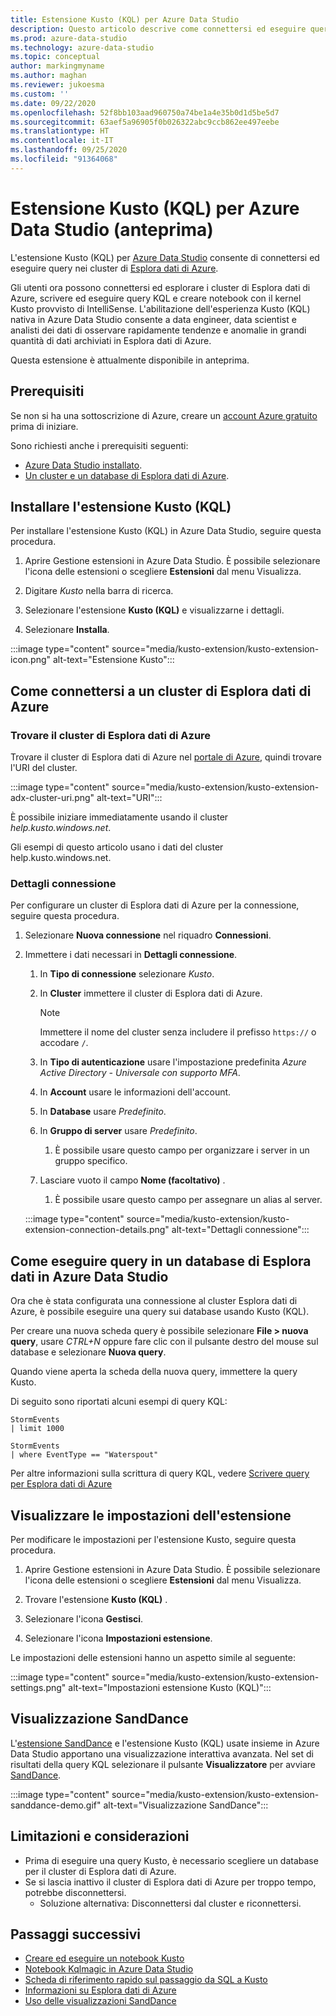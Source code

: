 ```yaml
---
title: Estensione Kusto (KQL) per Azure Data Studio
description: Questo articolo descrive come connettersi ed eseguire query sui cluster di Esplora dati di Azure con Azure Data Studio.
ms.prod: azure-data-studio
ms.technology: azure-data-studio
ms.topic: conceptual
author: markingmyname
ms.author: maghan
ms.reviewer: jukoesma
ms.custom: ''
ms.date: 09/22/2020
ms.openlocfilehash: 52f8bb103aad960750a74be1a4e35b0d1d5be5d7
ms.sourcegitcommit: 63aef5a96905f0b026322abc9ccb862ee497eebe
ms.translationtype: HT
ms.contentlocale: it-IT
ms.lasthandoff: 09/25/2020
ms.locfileid: "91364068"
---
```

# <a name="kusto-kql-extension-for-azure-data-studio-preview"></a>Estensione Kusto (KQL) per Azure Data Studio (anteprima)

L'estensione Kusto (KQL) per [Azure Data Studio](../what-is.md) consente di connettersi ed eseguire query nei cluster di [Esplora dati di Azure](https://docs.microsoft.com/azure/data-explorer/data-explorer-overview).

Gli utenti ora possono connettersi ed esplorare i cluster di Esplora dati di Azure, scrivere ed eseguire query KQL e creare notebook con il kernel Kusto provvisto di IntelliSense. L'abilitazione dell'esperienza Kusto (KQL) nativa in Azure Data Studio consente a data engineer, data scientist e analisti dei dati di osservare rapidamente tendenze e anomalie in grandi quantità di dati archiviati in Esplora dati di Azure.

Questa estensione è attualmente disponibile in anteprima.

## <a name="prerequisites"></a>Prerequisiti

Se non si ha una sottoscrizione di Azure, creare un [account Azure gratuito](https://azure.microsoft.com/free/) prima di iniziare.

Sono richiesti anche i prerequisiti seguenti:

- [Azure Data Studio installato](../download-azure-data-studio.md).
- [Un cluster e un database di Esplora dati di Azure](https://docs.microsoft.com/azure/data-explorer/create-cluster-database-portal).

## <a name="install-the-kusto-kql-extension"></a>Installare l'estensione Kusto (KQL)

Per installare l'estensione Kusto (KQL) in Azure Data Studio, seguire questa procedura.

1. Aprire Gestione estensioni in Azure Data Studio. È possibile selezionare l'icona delle estensioni o scegliere **Estensioni** dal menu Visualizza.

2. Digitare *Kusto* nella barra di ricerca.

3. Selezionare l'estensione **Kusto (KQL)** e visualizzarne i dettagli.

4. Selezionare **Installa**.

:::image type="content" source="media/kusto-extension/kusto-extension-icon.png" alt-text="Estensione Kusto":::

## <a name="how-to-connect-to-an-azure-data-explorer-cluster"></a>Come connettersi a un cluster di Esplora dati di Azure

### <a name="find-your-azure-data-explorer-cluster"></a>Trovare il cluster di Esplora dati di Azure

Trovare il cluster di Esplora dati di Azure nel [portale di Azure](https://ms.portal.azure.com/#home), quindi trovare l'URI del cluster.

:::image type="content" source="media/kusto-extension/kusto-extension-adx-cluster-uri.png" alt-text="URI":::

È possibile iniziare immediatamente usando il cluster *help.kusto.windows.net*.

Gli esempi di questo articolo usano i dati del cluster help.kusto.windows.net.

### <a name="connection-details"></a>Dettagli connessione

Per configurare un cluster di Esplora dati di Azure per la connessione, seguire questa procedura.

1. Selezionare **Nuova connessione** nel riquadro **Connessioni**.

2. Immettere i dati necessari in **Dettagli connessione**.
    1. In **Tipo di connessione** selezionare *Kusto*.
    2. In **Cluster** immettere il cluster di Esplora dati di Azure.

        > [!Note]
        > Immettere il nome del cluster senza includere il prefisso `https://` o accodare `/`.

    3. In **Tipo di autenticazione** usare l'impostazione predefinita *Azure Active Directory - Universale con supporto MFA*.
    4. In **Account** usare le informazioni dell'account.
    5. In **Database** usare *Predefinito*.
    6. In **Gruppo di server** usare *Predefinito*.
        1. È possibile usare questo campo per organizzare i server in un gruppo specifico.
    7. Lasciare vuoto il campo **Nome (facoltativo)** .
        1. È possibile usare questo campo per assegnare un alias al server.

    :::image type="content" source="media/kusto-extension/kusto-extension-connection-details.png" alt-text="Dettagli connessione":::

## <a name="how-to-query-an-azure-data-explorer-database-in-azure-data-studio"></a>Come eseguire query in un database di Esplora dati in Azure Data Studio

Ora che è stata configurata una connessione al cluster Esplora dati di Azure, è possibile eseguire una query sui database usando Kusto (KQL).

Per creare una nuova scheda query è possibile selezionare **File > nuova query**, usare *CTRL+N* oppure fare clic con il pulsante destro del mouse sul database e selezionare **Nuova query**.

Quando viene aperta la scheda della nuova query, immettere la query Kusto.

Di seguito sono riportati alcuni esempi di query KQL:

```kusto
StormEvents
| limit 1000
```

```kusto
StormEvents
| where EventType == "Waterspout"
```

Per altre informazioni sulla scrittura di query KQL, vedere [Scrivere query per Esplora dati di Azure](https://docs.microsoft.com/azure/data-explorer/write-queries#overview-of-the-query-language)

## <a name="view-extension-settings"></a>Visualizzare le impostazioni dell'estensione

Per modificare le impostazioni per l'estensione Kusto, seguire questa procedura.

1. Aprire Gestione estensioni in Azure Data Studio. È possibile selezionare l'icona delle estensioni o scegliere **Estensioni** dal menu Visualizza.

2. Trovare l'estensione **Kusto (KQL)** .

3. Selezionare l'icona **Gestisci**.

4. Selezionare l'icona **Impostazioni estensione**.

Le impostazioni delle estensioni hanno un aspetto simile al seguente:

:::image type="content" source="media/kusto-extension/kusto-extension-settings.png" alt-text="Impostazioni estensione Kusto (KQL)":::

## <a name="sanddance-visualization"></a>Visualizzazione SandDance

L'[estensione SandDance](https://docs.microsoft.com/sql/azure-data-studio/sanddance-extension) e l'estensione Kusto (KQL) usate insieme in Azure Data Studio apportano una visualizzazione interattiva avanzata. Nel set di risultati della query KQL selezionare il pulsante **Visualizzatore** per avviare [SandDance](https://sanddance.js.org/).

:::image type="content" source="media/kusto-extension/kusto-extension-sanddance-demo.gif" alt-text="Visualizzazione SandDance":::

## <a name="limitations-and-considerations"></a>Limitazioni e considerazioni

- Prima di eseguire una query Kusto, è necessario scegliere un database per il cluster di Esplora dati di Azure.
- Se si lascia inattivo il cluster di Esplora dati di Azure per troppo tempo, potrebbe disconnettersi.
    - Soluzione alternativa: Disconnettersi dal cluster e riconnettersi.

## <a name="next-steps"></a>Passaggi successivi

- [Creare ed eseguire un notebook Kusto](../notebooks/notebooks-kusto-kernel.md)
- [Notebook Kqlmagic in Azure Data Studio](../notebooks-kqlmagic.md)
- [Scheda di riferimento rapido sul passaggio da SQL a Kusto](https://docs.microsoft.com/azure/data-explorer/kusto/query/sqlcheatsheet)
- [Informazioni su Esplora dati di Azure](https://docs.microsoft.com/azure/data-explorer/data-explorer-overview)
- [Uso delle visualizzazioni SandDance](https://sanddance.js.org/)
